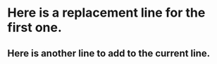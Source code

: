 # Here is a replacement line for the first one.
## Here is another line to add to the current line.
